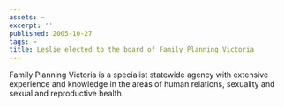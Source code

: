```yaml
---
assets: ~
excerpt: ''
published: 2005-10-27
tags: ~
title: Leslie elected to the board of Family Planning Victoria
---
```

Family Planning Victoria is a specialist statewide agency with extensive experience and knowledge in the areas of human relations, sexuality and sexual and reproductive health.